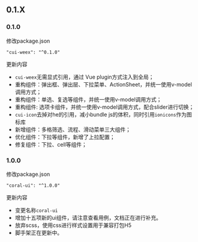 ## 0.1.X

### 0.1.0

修改package.json

```
"cui-weex": "^0.1.0"
```
更新内容

* `cui-weex`无需显式引用，通过 Vue plugin方式注入到全局；
* 重构组件：弹出框、弹出层、下拉菜单、ActionSheet，并统一使用v-model调用方式；
* 重构组件：单选、复选等组件，并统一使用v-model调用方式；
* 重构组件: 选项卡组件，并统一使用v-model调用方式，配合slider进行切换；
* `cui-icon`去掉对he的引用，减小bundle js的体积，同时引用`ionicons`作为图标库
* 新增组件：多格筛选、流程、滑动菜单三大组件；
* 优化组件：下拉等组件，新增了上拉配置；
* 修复组件：下拉、cell等组件；


### 1.0.0

修改package.json

```
"coral-ui": "^1.0.0"
```
更新内容

* 变更名称`coral-ui`
* 增加十五项新的ui组件，请注意查看用例，文档正在进行补充。
* 放弃scss，使用css进行样式设置用于兼容打包H5
* 脚手架正在更新中。